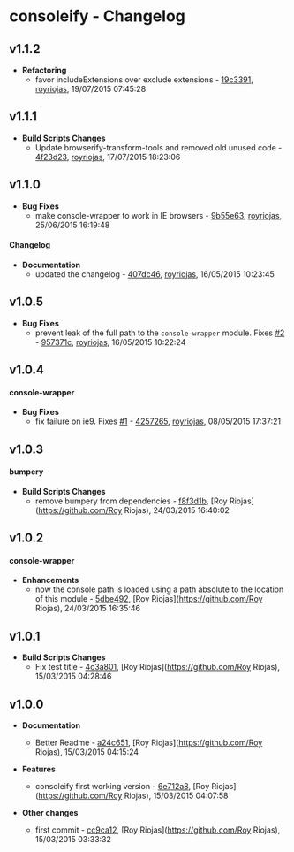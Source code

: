 
# consoleify - Changelog
## v1.1.2
- **Refactoring**
  - favor includeExtensions over exclude extensions - [19c3391]( https://github.com/royriojas/consoleify/commit/19c3391 ), [royriojas](https://github.com/royriojas), 19/07/2015 07:45:28

    
## v1.1.1
- **Build Scripts Changes**
  - Update browserify-transform-tools and removed old unused code - [4f23d23]( https://github.com/royriojas/consoleify/commit/4f23d23 ), [royriojas](https://github.com/royriojas), 17/07/2015 18:23:06

    
## v1.1.0
- **Bug Fixes**
  - make console-wrapper to work in IE browsers - [9b55e63]( https://github.com/royriojas/consoleify/commit/9b55e63 ), [royriojas](https://github.com/royriojas), 25/06/2015 16:19:48

    
#### Changelog
- **Documentation**
  - updated the changelog - [407dc46]( https://github.com/royriojas/consoleify/commit/407dc46 ), [royriojas](https://github.com/royriojas), 16/05/2015 10:23:45

    
## v1.0.5
- **Bug Fixes**
  - prevent leak of the full path to the `console-wrapper` module. Fixes [#2](https://github.com/royriojas/consoleify/issues/2) - [957371c]( https://github.com/royriojas/consoleify/commit/957371c ), [royriojas](https://github.com/royriojas), 16/05/2015 10:22:24

    
## v1.0.4
#### console-wrapper
- **Bug Fixes**
  - fix failure on ie9. Fixes [#1](https://github.com/royriojas/consoleify/issues/1) - [4257265]( https://github.com/royriojas/consoleify/commit/4257265 ), [royriojas](https://github.com/royriojas), 08/05/2015 17:37:21

    
## v1.0.3
#### bumpery
- **Build Scripts Changes**
  - remove bumpery from dependencies - [f8f3d1b]( https://github.com/royriojas/consoleify/commit/f8f3d1b ), [Roy Riojas](https://github.com/Roy Riojas), 24/03/2015 16:40:02

    
## v1.0.2
#### console-wrapper
- **Enhancements**
  - now the console path is loaded using a path absolute to the location of this module - [5dbe492]( https://github.com/royriojas/consoleify/commit/5dbe492 ), [Roy Riojas](https://github.com/Roy Riojas), 24/03/2015 16:35:46

    
## v1.0.1
- **Build Scripts Changes**
  - Fix test title - [4c3a801]( https://github.com/royriojas/consoleify/commit/4c3a801 ), [Roy Riojas](https://github.com/Roy Riojas), 15/03/2015 04:28:46

    
## v1.0.0
- **Documentation**
  - Better Readme - [a24c651]( https://github.com/royriojas/consoleify/commit/a24c651 ), [Roy Riojas](https://github.com/Roy Riojas), 15/03/2015 04:15:24

    
- **Features**
  - consoleify first working version - [6e712a8]( https://github.com/royriojas/consoleify/commit/6e712a8 ), [Roy Riojas](https://github.com/Roy Riojas), 15/03/2015 04:07:58

    
- **Other changes**
  - first commit - [cc9ca12]( https://github.com/royriojas/consoleify/commit/cc9ca12 ), [Roy Riojas](https://github.com/Roy Riojas), 15/03/2015 03:33:32

    
